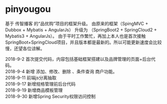# pinyougou
基于 传智播客 的“品优购”项目的框架升级。
由原来的框架（SpingMVC + Dubbox + Mybatis + AngularJs）
升级为 （SpringBoot2 + SpringCloud2 + Mybatis3 + AngularJs）。
由于平时工作繁忙，再加上本人也是首次接触SpringBoot+SpringCloud项目，并且版本都是最新的。所以可能更新速度会比较慢，还望各位谅解。

2018-9-2 首次提交代码，内容包括基础框架搭建以及品牌管理的页面+后台代码。<br />
2018-9-4 新增 添加、修改、删除 、条件查询 商户功能。<br />
2018-9-11 前端js分离抽取<br/>
2018-9-17 新增规格管理前后台代码<br/>
2018-9-19 新增商品模板管理<br/>
2018-9-30 新增Spring Security权限访问控制<br/>
